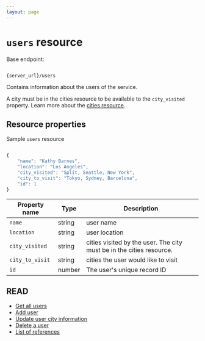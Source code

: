 ```yaml
---
layout: page
---
```


# `users` resource

Base endpoint:

```shell

{server_url}/users
```

Contains information about the users of the service.

A city must be in the cities resource to be available to the `city_visited` property. Learn more about the [cities resource](cities.md).

## Resource properties

Sample `users` resource

```js

{
    "name": "Kathy Barnes",
    "location": "Los Angeles",
    "city_visited": "Split, Seattle, New York",
    "city_to_visit": "Tokyo, Sydney, Barcelona",
    "id": 1
}
```

| Property name | Type | Description |
| ------------- | ----------- | ----------- |
| `name` | string | user name |
| `location` | string | user location |
| `city_visited` | string | cities visited by the user. The city must be in the cities resource. |
| `city_to_visit` | string | cities the user would like to visit|
| `id` | number | The user's unique record ID |

## READ

* [Get all users](users-get-all-users.md)
* [Add user](users-add-user.md)
* [Update user city information](users-update-city_visited-city_to_visit-by-user_name.md)
* [Delete a user](users-delete-user.md)
* [List of references](../referencetopics.md)
